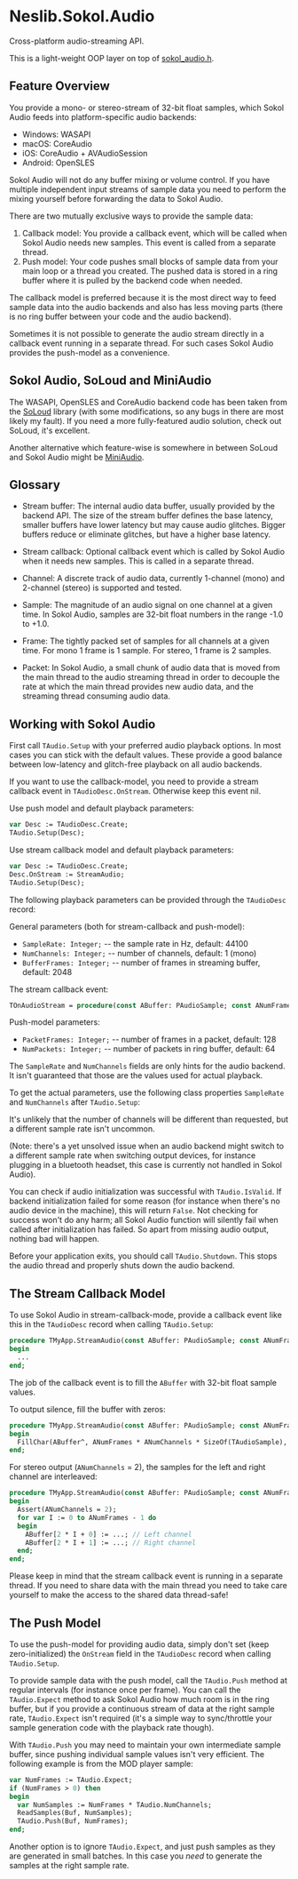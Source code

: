 # Neslib.Sokol.Audio

Cross-platform audio-streaming API.

This is a light-weight OOP layer on top of [sokol_audio.h](https://github.com/floooh/sokol).

## Feature Overview

You provide a mono- or stereo-stream of 32-bit float samples, which Sokol Audio feeds into platform-specific audio backends:

- Windows: WASAPI
- macOS: CoreAudio
- iOS: CoreAudio + AVAudioSession
- Android: OpenSLES

Sokol Audio will not do any buffer mixing or volume control. If you have multiple independent input streams of sample data you need to perform the mixing yourself before forwarding the data to Sokol Audio.

There are two mutually exclusive ways to provide the sample data:

1. Callback model: You provide a callback event, which will be called when Sokol Audio needs new samples. This event is called from a separate thread.
2. Push model: Your code pushes small blocks of sample data from your main loop or a thread you created. The pushed data is stored in a ring buffer where it is pulled by the backend code when needed.

The callback model is preferred because it is the most direct way to feed sample data into the audio backends and also has less moving parts (there is no ring buffer between your code and the audio backend).

Sometimes it is not possible to generate the audio stream directly in a callback event running in a separate thread. For such cases Sokol Audio provides the push-model as a convenience.

## Sokol Audio, SoLoud and MiniAudio

The WASAPI, OpenSLES and CoreAudio backend code has been taken from the [SoLoud](https://github.com/jarikomppa/soloud) library (with some modifications, so any bugs in there are most likely my fault). If you need a more fully-featured audio solution, check out SoLoud, it's excellent.

Another alternative which feature-wise is somewhere in between SoLoud and Sokol Audio might be [MiniAudio](https://github.com/mackron/miniaudio).

## Glossary

- Stream buffer: The internal audio data buffer, usually provided by the backend API. The size of the stream buffer defines the base latency, smaller buffers have lower latency but may cause audio glitches. Bigger buffers reduce or eliminate glitches, but have a higher base latency.
  
- Stream callback: Optional callback event which is called by Sokol Audio when it needs new samples. This is called in a separate thread.
  
- Channel: A discrete track of audio data, currently 1-channel (mono) and 2-channel (stereo) is supported and tested.
  
- Sample: The magnitude of an audio signal on one channel at a given time. In Sokol Audio, samples are 32-bit float numbers in the range -1.0 to +1.0.
  
- Frame: The tightly packed set of samples for all channels at a given time. For mono 1 frame is 1 sample. For stereo, 1 frame is 2 samples.
  
- Packet: In Sokol Audio, a small chunk of audio data that is moved from the main thread to the audio streaming thread in order to decouple the rate at which the main thread provides new audio data, and the streaming thread consuming audio data.

## Working with Sokol Audio

First call `TAudio.Setup` with your preferred audio playback options. In most cases you can stick with the default values. These provide a good balance between low-latency and glitch-free playback on all audio backends.

If you want to use the callback-model, you need to provide a stream callback event in `TAudioDesc.OnStream`. Otherwise keep this event nil.

Use push model and default playback parameters:

```pascal
var Desc := TAudioDesc.Create;
TAudio.Setup(Desc);
```

Use stream callback model and default playback parameters:

```pascal
var Desc := TAudioDesc.Create;
Desc.OnStream := StreamAudio;
TAudio.Setup(Desc);
```

The following playback parameters can be provided through the `TAudioDesc` record:

General parameters (both for stream-callback and push-model):

* `SampleRate: Integer;` -- the sample rate in Hz, default: 44100
* `NumChannels: Integer;` -- number of channels, default: 1 (mono)
* `BufferFrames: Integer;` -- number of frames in streaming buffer, default: 2048

The stream callback event:

```pascal
TOnAudioStream = procedure(const ABuffer: PAudioSample; const ANumFrames, ANumChannels: Integer) of object;
```

Push-model parameters:
* `PacketFrames: Integer;` -- number of frames in a packet, default: 128
* `NumPackets: Integer;` -- number of packets in ring buffer, default: 64

The `SampleRate` and `NumChannels` fields are only hints for the audio backend. It isn't guaranteed that those are the values used for actual playback.

To get the actual parameters, use the following class properties `SampleRate` and `NumChannels` after `TAudio.Setup`:

It's unlikely that the number of channels will be different than requested, but a different sample rate isn't uncommon.

(Note: there's a yet unsolved issue when an audio backend might switch to a different sample rate when switching output devices, for instance plugging in a bluetooth headset, this case is currently not handled in Sokol Audio).

You can check if audio initialization was successful with `TAudio.IsValid`. If backend initialization failed for some reason (for instance when there's no audio device in the machine), this will return `False`. Not checking for success won't do any harm; all Sokol Audio function will silently fail when called after initialization has failed. So apart from missing audio output, nothing bad will happen.

Before your application exits, you should call `TAudio.Shutdown`. This stops the audio thread and properly shuts down the audio backend.

## The Stream Callback Model

To use Sokol Audio in stream-callback-mode, provide a callback event like this in the `TAudioDesc` record when calling `TAudio.Setup`:

```pascal
procedure TMyApp.StreamAudio(const ABuffer: PAudioSample; const ANumFrames, ANumChannels: Integer);
begin
  ...
end;
```

The job of the callback event is to fill the `ABuffer` with 32-bit float sample values.

To output silence, fill the buffer with zeros:

```pascal
procedure TMyApp.StreamAudio(const ABuffer: PAudioSample; const ANumFrames, ANumChannels: Integer);
begin
  FillChar(ABuffer^, ANumFrames * ANumChannels * SizeOf(TAudioSample), 0);
end;
```

For stereo output (`ANumChannels` = 2), the samples for the left and right channel are interleaved:

```pascal
procedure TMyApp.StreamAudio(const ABuffer: PAudioSample; const ANumFrames, ANumChannels: Integer);
begin
  Assert(ANumChannels = 2);
  for var I := 0 to ANumFrames - 1 do
  begin
    ABuffer[2 * I + 0] := ...; // Left channel
    ABuffer[2 * I + 1] := ...; // Right channel
  end;
end;
```

Please keep in mind that the stream callback event is running in a separate thread. If you need to share data with the main thread you need to take care yourself to make the access to the shared data thread-safe!

## The Push Model

To use the push-model for providing audio data, simply don't set (keep zero-initialized) the `OnStream` field in the `TAudioDesc` record when calling `TAudio.Setup`.

To provide sample data with the push model, call the `TAudio.Push` method at regular intervals (for instance once per frame). You can call the `TAudio.Expect` method to ask Sokol Audio how much room is in the ring buffer, but if you provide a continuous stream of data at the right sample rate, `TAudio.Expect` isn't required (it's a simple way to sync/throttle your sample generation code with the playback rate though).

With `TAudio.Push` you may need to maintain your own intermediate sample buffer, since pushing individual sample values isn't very efficient. The following example is from the MOD player sample:

```pascal
var NumFrames := TAudio.Expect;
if (NumFrames > 0) then
begin
  var NumSamples := NumFrames * TAudio.NumChannels;
  ReadSamples(Buf, NumSamples);
  TAudio.Push(Buf, NumFrames);
end;
```

Another option is to ignore `TAudio.Expect`, and just push samples as they are generated in small batches. In this case you *need* to generate the samples at the right sample rate.